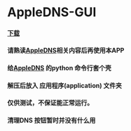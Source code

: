 # AppleDNS-GUI


#### [下载](https://github.com/xjbeta/AppleDNS-GUI/releases)
#### 请熟读[AppleDNS](https://github.com/gongjianhui/AppleDNS)相关内容后再使用本APP

#### 给[AppleDNS](https://github.com/gongjianhui/AppleDNS) 的python 命令行套个壳
#### 解压后放入 应用程序(application) 文件夹
#### 仅供测试，不保证能正常运行。
#### 清理DNS 按钮暂时并没有什么用
